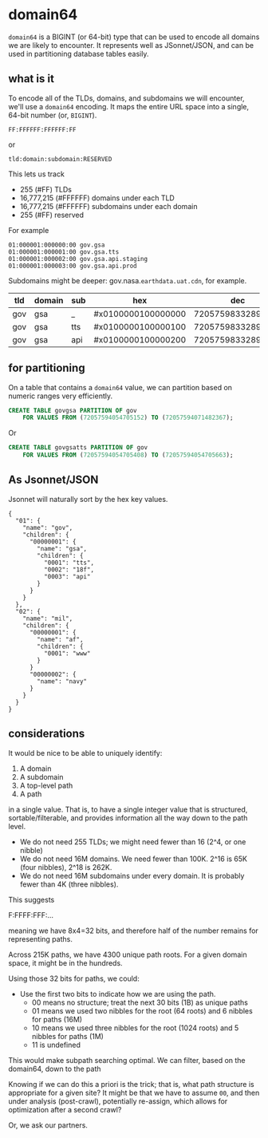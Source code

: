 # domain64

`domain64` is a BIGINT (or 64-bit) type that can be used to encode all domains we are likely to encounter. It represents well as JSonnet/JSON, and can be used in partitioning database tables easily.

## what is it


To encode all of the TLDs, domains, and subdomains we will encounter, we'll use a `domain64` encoding. It maps the entire URL space into a single, 64-bit number (or, `BIGINT`).

```
FF:FFFFFF:FFFFFF:FF
```

or

```
tld:domain:subdomain:RESERVED
```

This lets us track 

* 255 (#FF) TLDs 
* 16,777,215 (#FFFFFF) domains under each TLD
* 16,777,215 (#FFFFFF) subdomains under each domain
* 255 (#FF) reserved

For example

```
01:000001:000000:00 gov.gsa
01:000001:000001:00 gov.gsa.tts
01:000001:000002:00 gov.gsa.api.staging
01:000001:000003:00 gov.gsa.api.prod

```

Subdomains might be deeper: gov.nasa.`earthdata.uat.cdn`, for example. 

| tld | domain | sub | hex | dec |
| --- | --- | --- | --- | --- |
| gov | gsa |  _  | #x0100000100000000   | 72057598332895232 |
| gov | gsa | tts | #x0100000100000100   | 72057598332895488 |
| gov | gsa | api | #x0100000100000200   | 72057598332895744 |

## for partitioning

On a table that contains a `domain64` value, we can partition based on numeric ranges very efficiently.


```sql
CREATE TABLE govgsa PARTITION OF gov
    FOR VALUES FROM (72057594054705152) TO (72057594071482367);
```

Or

```sql
CREATE TABLE govgsatts PARTITION OF gov
    FOR VALUES FROM (72057594054705408) TO (72057594054705663);
```

## As Jsonnet/JSON

Jsonnet will naturally sort by the hex key values.

```
{
  "01": {
    "name": "gov",
    "children": {
      "00000001": {
        "name": "gsa",
        "children": {
          "0001": "tts",
          "0002": "18f",
          "0003": "api"
        }
      }
    }
  },
  "02": {
    "name": "mil",
    "children": {
      "00000001": {
        "name": "af",
        "children": {
          "0001": "www"
        }
      }
      "00000002": {
        "name": "navy"
      }
    }
  }
}
```

## considerations

It would be nice to be able to uniquely identify:

1. A domain
2. A subdomain
3. A top-level path
4. A path

in a single value. That is, to have a single integer value that is structured, sortable/filterable, and provides information all the way down to the path level. 

* We do not need 255 TLDs; we might need fewer than 16 (2^4, or one nibble)
* We do not need 16M domains. We need fewer than 100K. 2^16 is 65K (four nibbles), 2^18 is 262K.
* We do not need 16M subdomains under every domain. It is probably fewer than 4K (three nibbles).

This suggests 

F:FFFF:FFF:...

meaning we have 8x4=32 bits, and therefore half of the number remains for representing paths.

Across 215K paths, we have 4300 unique path roots. For a given domain space, it might be in the hundreds.

Using those 32 bits for paths, we could:

* Use the first two bits to indicate how we are using the path. 
    * 00 means no structure; treat the next 30 bits (1B) as unique paths
    * 01 means we used two nibbles for the root (64 roots) and 6 nibbles for paths (16M)
    * 10 means we used three nibbles for the root (1024 roots) and 5 nibbles for paths (1M)
    * 11 is undefined 

This would make subpath searching optimal. We can filter, based on the domain64, down to the path

Knowing if we can do this a priori is the trick; that is, what path structure is appropriate for a given site? It might be that we have to assume `00`, and then under analysis (post-crawl), potentially re-assign, which allows for optimization after a second crawl?

Or, we ask our partners.